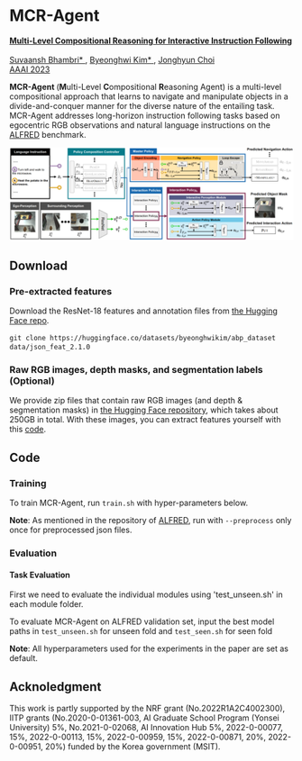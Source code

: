 # MCR-Agent
<a href="https://bhkim94.github.io/projects/MCR-Agent"> <b> Multi-Level Compositional Reasoning for Interactive Instruction Following </b> </a>     
<br>
<a href="https://www.linkedin.com/in/suvaansh-bhambri-1784bab7/"> Suvaansh Bhambri* </a>,
<a href="https://bhkim94.github.io/"> Byeonghwi Kim* </a>,
<a href="http://ppolon.github.io/"> Jonghyun Choi </a>
<br>
<a href="https://aaai.org/Conferences/AAAI-23/"> AAAI 2023 </a>

<b> MCR-Agent </b> (<b>M</b>ulti-Level <b>C</b>ompositional <b>R</b>easoning Agent) is a multi-level compositional approach that learns to navigate and manipulate objects in a divide-and-conquer manner for the diverse nature of the entailing task.
MCR-Agent addresses long-horizon instruction following tasks based on egocentric RGB observations and natural language instructions on the <a href="https://github.com/askforalfred/alfred">ALFRED</a> benchmark.
<br>

<img src="mcr-agent.png" alt="MCR-Agent">

## Download
### Pre-extracted features
Download the ResNet-18 features and annotation files from <a href="https://huggingface.co/datasets/byeonghwikim/abp_dataset">the Hugging Face repo</a>.
```
git clone https://huggingface.co/datasets/byeonghwikim/abp_dataset data/json_feat_2.1.0
```
### Raw RGB images, depth masks, and segmentation labels (Optional)
We provide zip files that contain raw RGB images (and depth & segmentation masks) in <a href="https://huggingface.co/datasets/byeonghwikim/abp_images">the Hugging Face repository</a>, which takes about 250GB in total.
With these images, you can extract features yourself with this <a href="https://github.com/snumprlab/abp/blob/main/models/utils/extract_resnet.py">code</a>.


## Code

### Training

To train MCR-Agent, run `train.sh` with hyper-parameters below. <br>

**Note**: As mentioned in the repository of <a href="https://github.com/askforalfred/alfred/tree/master/models">ALFRED</a>, run with `--preprocess` only once for preprocessed json files. <br>


### Evaluation
#### Task Evaluation
First we need to evaluate the individual modules using 'test_unseen.sh' in each module folder. <br>

To evaluate MCR-Agent on ALFRED validation set, input the best model paths in `test_unseen.sh` for unseen fold and `test_seen.sh` for seen fold <br>

**Note**: All hyperparameters used for the experiments in the paper are set as default. <br>

## Acknoledgment
This work is partly supported by the NRF grant (No.2022R1A2C4002300), IITP grants (No.2020-0-01361-003, AI Graduate School Program (Yonsei University) 5%, No.2021-0-02068, AI Innovation Hub 5%, 2022-0-00077, 15%, 2022-0-00113, 15%, 2022-0-00959, 15%, 2022-0-00871, 20%, 2022-0-00951, 20%) funded by the Korea government (MSIT).

